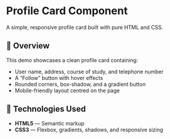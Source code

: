 # Profile Card Component

A simple, responsive profile card built with pure HTML and CSS.

## 📖 Overview

This demo showcases a clean profile card containing:

- User name, address, course of study, and telephone number  
- A “Follow” button with hover effects  
- Rounded corners, box-shadow, and a gradient button  
- Mobile-friendly layout centred on the page  

## 🔧 Technologies Used

- **HTML5** — Semantic markup  
- **CSS3** — Flexbox, gradients, shadows, and responsive sizing  


